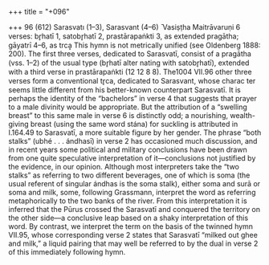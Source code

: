 +++
title = "+096"

+++
96 (612)
Sarasvatı (1–3), Sarasvant (4–6) ̄
Vasiṣṭha Maitrāvaruṇi
6 verses: br̥hatī 1, satobr̥hatī 2, prastārapaṅkti 3, as extended pragātha; gāyatrī 4–6,  as trcḁ
This hymn is not metrically unified (see Oldenberg 1888: 200). The first three verses,  dedicated to Sarasvatī, consist of a pragātha (vss. 1–2) of the usual type (br̥hatī alter nating with satobr̥hatī), extended with a third verse in prastārapaṅkti (12 12 8 8). The1004 VII.96
other three verses form a conventional tr̥ca, dedicated to Sarasvant, whose charac ter seems little different from his better-known counterpart Sarasvatī. It is perhaps  the identity of the “bachelors” in verse 4 that suggests that prayer to a male divinity  would be appropriate. But the attribution of a “swelling breast” to this same male  in verse 6 is distinctly odd; a nourishing, wealth-giving breast (using the same word  stána) for suckling is attributed in I.164.49 to Sarasvatī, a more suitable figure by  her gender.
The phrase “both stalks” (ubhé . . . ándhasī) in verse 2 has occasioned much  discussion, and in recent years some political and military conclusions have  been drawn from one quite speculative interpretation of it—conclusions not  justified by the evidence, in our opinion. Although most interpreters take the  “two stalks” as referring to two different beverages, one of which is soma (the  usual referent of singular ándhas is the soma stalk), either soma and surā or  soma and milk, some, following Grassmann, interpret the word as referring  metaphorically to the two banks of the river. From this interpretation it is  inferred that the Pūrus crossed the Sarasvatī and conquered the territory on the  other side—a conclusive leap based on a shaky interpretation of this word. By  contrast, we interpret the term on the basis of the twinned hymn VII.95, whose  corresponding verse 2 states that Sarasvatī “milked out ghee and milk,” a liquid  pairing that may well be referred to by the dual in verse 2 of this immediately  following hymn.